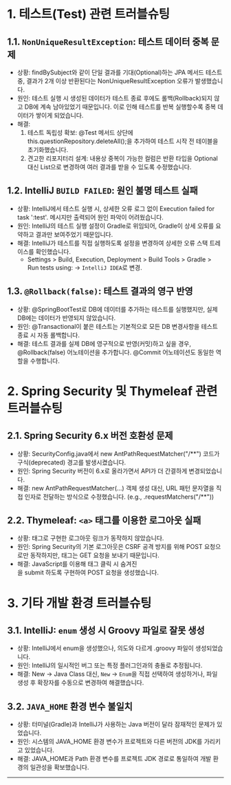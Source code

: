 # 1. 테스트(Test) 관련 트러블슈팅

## 1.1. `NonUniqueResultException`: 테스트 데이터 중복 문제

- 상황: findBySubject와 같이 단일 결과를 기대(Optional<T>)하는 JPA 메서드 테스트 중, 결과가 2개 이상 반환된다는 NonUniqueResultException 오류가
발생했습니다.
- 원인: 테스트 실행 시 생성된 데이터가 테스트 종료 후에도 롤백(Rollback)되지 않고 DB에 계속 남아있었기 때문입니다. 이로 인해 테스트를 반복 실행할수록
중복 데이터가 쌓이게 되었습니다.
- 해결:
    1. 테스트 독립성 확보: @Test 메서드 상단에 this.questionRepository.deleteAll();을 추가하여 테스트 시작 전 테이블을 초기화했습니다.
    2. 견고한 리포지터리 설계: 내용상 중복이 가능한 컬럼은 반환 타입을 Optional<Question> 대신 List<Question>으로 변경하여 여러 결과를 받을 수 있도록
    수정했습니다.

## 1.2. IntelliJ `BUILD FAILED`: 원인 불명 테스트 실패

- 상황: IntelliJ에서 테스트 실행 시, 상세한 오류 로그 없이 Execution failed for task ':test'. 메시지만 출력되어 원인 파악이 어려웠습니다.
- 원인: IntelliJ의 테스트 실행 설정이 Gradle로 위임되어, Gradle이 상세 오류를 요약하고 결과만 보여주었기 때문입니다.
- 해결: IntelliJ가 테스트를 직접 실행하도록 설정을 변경하여 상세한 오류 스택 트레이스를 확인했습니다.
    - Settings > Build, Execution, Deployment > Build Tools > Gradle > Run tests using: → `IntelliJ IDEA`로 변경.

## 1.3. `@Rollback(false)`: 테스트 결과의 영구 반영

- 상황: @SpringBootTest로 DB에 데이터를 추가하는 테스트를 실행했지만, 실제 DB에는 데이터가 반영되지 않았습니다.
- 원인: @Transactional이 붙은 테스트는 기본적으로 모든 DB 변경사항을 테스트 종료 시 자동 롤백합니다.
- 해결: 테스트 결과를 실제 DB에 영구적으로 반영(커밋)하고 싶을 경우, @Rollback(false) 어노테이션을 추가합니다. @Commit 어노테이션도 동일한 역할을
수행합니다.

# 2. Spring Security 및 Thymeleaf 관련 트러블슈팅

## 2.1. Spring Security 6.x 버전 호환성 문제

- 상황: SecurityConfig.java에서 new AntPathRequestMatcher("/**") 코드가 구식(deprecated) 경고를 발생시켰습니다.
- 원인: Spring Security 버전이 6.x로 올라가면서 API가 더 간결하게 변경되었습니다.
- 해결: new AntPathRequestMatcher(...) 객체 생성 대신, URL 패턴 문자열을 직접 인자로 전달하는 방식으로 수정했습니다. (e.g., .requestMatchers("/**"))

## 2.2. Thymeleaf: `<a>` 태그를 이용한 로그아웃 실패

- 상황: <a> 태그로 구현한 로그아웃 링크가 동작하지 않았습니다.
- 원인: Spring Security의 기본 로그아웃은 CSRF 공격 방지를 위해 POST 요청으로만 동작하지만, <a> 태그는 GET 요청을 보내기 때문입니다.
- 해결: JavaScript를 이용해 <a> 태그 클릭 시 숨겨진 <form>을 submit 하도록 구현하여 POST 요청을 생성했습니다.

# 3. 기타 개발 환경 트러블슈팅

## 3.1. IntelliJ: `enum` 생성 시 Groovy 파일로 잘못 생성

- 상황: IntelliJ에서 enum을 생성했으나, 의도와 다르게 .groovy 파일이 생성되었습니다.
- 원인: IntelliJ의 일시적인 버그 또는 특정 플러그인과의 충돌로 추정됩니다.
- 해결: New -> Java Class 대신, `New` -> `Enum`을 직접 선택하여 생성하거나, 파일 생성 후 확장자를 수동으로 변경하여 해결했습니다.

## 3.2. `JAVA_HOME` 환경 변수 불일치

- 상황: 터미널(Gradle)과 IntelliJ가 사용하는 Java 버전이 달라 잠재적인 문제가 있었습니다.
- 원인: 시스템의 JAVA_HOME 환경 변수가 프로젝트와 다른 버전의 JDK를 가리키고 있었습니다.
- 해결: JAVA_HOME과 Path 환경 변수를 프로젝트 JDK 경로로 통일하여 개발 환경의 일관성을 확보했습니다.

---
